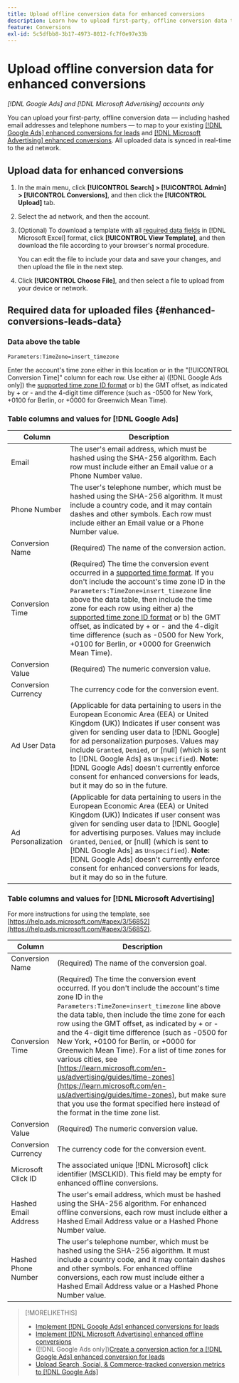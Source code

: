 ```yaml
---
title: Upload offline conversion data for enhanced conversions
description: Learn how to upload first-party, offline conversion data to map to [!DNL Google Ads] enhanced conversions for leads and [!DNL Microsoft Advertising] enhanced conversions.
feature: Conversions
exl-id: 5c5dfbb8-3b17-4973-8012-fc7f0e97e33b
---
```

# Upload offline conversion data for enhanced conversions

*[!DNL Google Ads] and [!DNL Microsoft Advertising] accounts only*

You can upload your first-party, offline conversion data &mdash; including hashed email addresses and telephone numbers &mdash; to map to your existing [[!DNL Google Ads] enhanced conversions for leads](/help/search-social-commerce/admin/conversion-metrics/conversion-action-google.md) and [[!DNL Microsoft Advertising] enhanced conversions](https://help.ads.microsoft.com/#apex/ads/en/60178). All uploaded data is synced in real-time to the ad network.

## Upload data for enhanced conversions

1. In the main menu, click **[!UICONTROL Search] > [!UICONTROL Admin] > [!UICONTROL Conversions]**, and then click the **[!UICONTROL Upload]** tab.

1. Select the ad network, and then the account.

1. (Optional) To download a template with all [required data fields](#enhanced-conversions-leads-data) in [!DNL Microsoft Excel] format, click **[!UICONTROL View Template]**, and then download the file according to your browser's normal procedure.

   You can edit the file to include your data and save your changes, and then upload the file in the next step.

1. Click **[!UICONTROL Choose File]**, and then select a file to upload from your device or network.

## Required data for uploaded files {#enhanced-conversions-leads-data}

### Data above the table

`Parameters:TimeZone=insert_timezone`

Enter the account's time zone either in this location or in the "[!UICONTROL Conversion Time]" column for each row. Use either a\) ([!DNL Google Ads only]) the [supported time zone ID format](https://developers.google.com/google-ads/api/data/codes-formats#timezone_ids) or b\) the GMT offset, as indicated by + or - and the 4-digit time difference (such as -0500 for New York, +0100 for Berlin, or +0000 for Greenwich Mean Time).

### Table columns and values for [!DNL Google Ads]

| Column | Description |
| ------ | ----------- |
| Email | The user's email address, which must be hashed using the SHA-256 algorithm. Each row must include either an Email value or a Phone Number value. |
| Phone Number | The user's telephone number, which must be hashed using the SHA-256 algorithm. It must include a country code, and it may contain dashes and other symbols. Each row must include either an Email value or a Phone Number value. |
| Conversion Name | (Required) The name of the conversion action. |
| Conversion Time | (Required) The time the conversion event occurred in a [supported time format](https://support.google.com/google-ads/answer/7014069#prepare_data). If you don't include the account's time zone ID in the `Parameters:TimeZone=insert_timezone` line above the data table, then include the time zone for each row using either a\) the [supported time zone ID format](https://developers.google.com/google-ads/api/data/codes-formats#timezone_ids) or b\) the GMT offset, as indicated by + or - and the 4-digit time difference (such as -0500 for New York, +0100 for Berlin, or +0000 for Greenwich Mean Time).|
| Conversion Value | (Required) The numeric conversion value. |
| Conversion Currency | The currency code for the conversion event. |
| Ad User Data | (Applicable for data pertaining to users in the European Economic Area (EEA) or United Kingdom (UK)) Indicates if user consent was given for sending user data to [!DNL Google] for ad personalization purposes. Values may include `Granted`, `Denied`, or \[null\] (which is sent to [!DNL Google Ads] as `Unspecified`). **Note:** [!DNL Google Ads] doesn't currently enforce consent for enhanced conversions for leads, but it may do so in the future. |
| Ad Personalization | (Applicable for data pertaining to users in the European Economic Area (EEA) or United Kingdom (UK)) Indicates if user consent was given for sending user data to [!DNL Google] for advertising purposes. Values may include `Granted`, `Denied`, or \[null\] (which is sent to [!DNL Google Ads] as `Unspecified`). **Note:** [!DNL Google Ads] doesn't currently enforce consent for enhanced conversions for leads, but it may do so in the future. |

### Table columns and values for [!DNL Microsoft Advertising]

For more instructions for using the template, see [https://help.ads.microsoft.com/#apex/3/56852](https://help.ads.microsoft.com/#apex/3/56852).

| Column | Description |
| ------ | ----------- |
| Conversion Name | (Required) The name of the conversion goal. |
| Conversion Time | (Required) The time the conversion event occurred. If you don't include the account's time zone ID in the `Parameters:TimeZone=insert_timezone` line above the data table, then include the time zone for each row using the GMT offset, as indicated by + or - and the 4-digit time difference (such as -0500 for New York, +0100 for Berlin, or +0000 for Greenwich Mean Time). For a list of time zones for various cities, see [https://learn.microsoft.com/en-us/advertising/guides/time-zones](https://learn.microsoft.com/en-us/advertising/guides/time-zones), but make sure that you use the format specified here instead of the format in the time zone list. |
| Conversion Value | (Required) The numeric conversion value. |
| Conversion Currency | The currency code for the conversion event. |
| Microsoft Click ID | The associated unique [!DNL Microsoft] click identifier (MSCLKID). This field may be empty for enhanced offline conversions. |
| Hashed Email Address | The user's email address, which must be hashed using the SHA-256 algorithm. For enhanced offline conversions, each row must include either a Hashed Email Address value or a Hashed Phone Number value. |
| Hashed Phone Number | The user's telephone number, which must be hashed using the SHA-256 algorithm. It must include a country code, and it may contain dashes and other symbols. For enhanced offline conversions, each row must include either a Hashed Email Address value or a Hashed Phone Number value. |

>[!MORELIKETHIS]
>
>* [Implement [!DNL Google Ads] enhanced conversions for leads](/help/search-social-commerce/campaign-management/special-workflows/google-enhanced-conversions-leads.md)
>* [Implement [!DNL Microsoft Advertising] enhanced offline conversions](/help/search-social-commerce/campaign-management/special-workflows/microsoft-enhanced-conversions.md)
>* ([!DNL Google Ads only])[Create a conversion action for a [!DNL Google Ads] enhanced conversion for leads](/help/search-social-commerce/admin/conversion-metrics/conversion-action-google.md)
>* [Upload Search, Social, & Commerce-tracked conversion metrics to [!DNL Google Ads]](/help/search-social-commerce/tools/conversion-metrics-upload-to-google.md)
